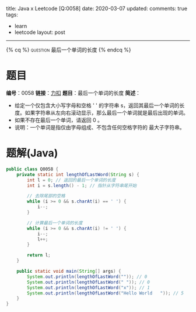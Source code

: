 title: Java x Leetcode [Q:0058]
date: 2020-03-07
updated: 
comments: true
tags:
  - learn
  - leetcode
layout: post
---
{% cq %}
<span style="font-variant: small-caps;">question</span>
最后一个单词的长度
{% endcq %}
<!--more-->

# 题目
**编号**：0058
**链接**：[力扣](https://leetcode-cn.com/problems/length-of-last-word/)
**题目**：最后一个单词的长度
**简述**：
 * 给定一个仅包含大小写字母和空格 ' ' 的字符串 s，返回其最后一个单词的长度。如果字符串从左向右滚动显示，那么最后一个单词就是最后出现的单词。
 * 如果不存在最后一个单词，请返回 0 。
 * 说明：一个单词是指仅由字母组成、不包含任何空格字符的 最大子字符串。

# 题解(Java)
```java
public class Q0058 {
    private static int lengthOfLastWord(String s) {
        int l = 0; // 返回的最后一个单词的长度
        int i = s.length() - 1; // 指针从字符串尾开始

        // 去除尾部的空格
        while (i >= 0 && s.charAt(i) == ' ') {
            i--;
        }

        // 计算最后一个单词的长度
        while (i >= 0 && s.charAt(i) != ' ') {
            i--;
            l++;
        }

        return l;
    }

    public static void main(String[] args) {
        System.out.println(lengthOfLastWord("")); // 0
        System.out.println(lengthOfLastWord(" ")); // 0
        System.out.println(lengthOfLastWord("x")); // 1
        System.out.println(lengthOfLastWord("Hello World   ")); // 5
    }
}
```